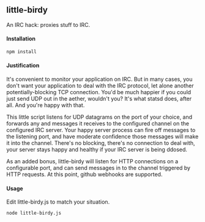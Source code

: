 ## little-birdy

  An IRC hack: proxies stuff to IRC.

#### Installation

```sh
npm install
```

#### Justification

  It's convenient to monitor your application on IRC. But in many cases, you don't want
  your application to deal with the IRC protocol, let alone another potentially-blocking
  TCP connection. You'd be much happier if you could just send UDP out in the aether,
  wouldn't you? It's what statsd does, after all. And you're happy with that.

  This little script listens for UDP datagrams on the port of your choice, and forwards
  any and messages it receives to the configured channel on the configured IRC server.
  Your happy server process can fire off messages to the listening port, and have moderate
  confidence those messages will make it into the channel. There's no blocking, there's 
  no connection to deal with, your server stays happy and healthy if your IRC server is
  being ddosed.
  
  As an added bonus, little-birdy will listen for HTTP connections on a configurable port,
  and can send messages in to the channel triggered by HTTP requests. At this point, 
  github webhooks are supported. 

#### Usage

  Edit little-birdy.js to match your situation.

```sh
node little-birdy.js
```


